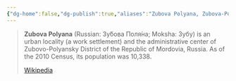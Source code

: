 ```yaml
---
{"dg-home":false,"dg-publish":true,"aliases":"Zubova Polyana, Zubova-Polyana, Зу́бова Поля́на,","locations":null,"tag":null,"date":null,"location":[54.079964,42.837425],"title":"Zubova Polyana, Зубово-Полянское городское поселение, Zubovo-Polyansky District, Republic of Mordovia, Volga Federal District, 431110, Russia","permalink":"/maps/zubova-polyana-zubovo-polyanskoe-gorodskoe-poselenie-zubovo-polyansky-district-republic-of-mordovia-volga-federal-district-431110-russia/","dgHomeLink":true,"dgPassFrontmatter":true}
---
```



> **Zubova Polyana** (Russian: Зу́бова Поля́на; Moksha: Зубу) is an urban locality (a work settlement) and the administrative center of Zubovo-Polyansky District of the Republic of Mordovia, Russia. As of the 2010 Census, its population was 10,338.
>
> [Wikipedia](https://en.wikipedia.org/wiki/Zubova%20Polyana)
